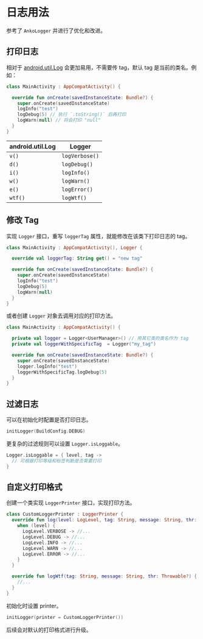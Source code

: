 # 日志用法

参考了 `AnkoLogger` 并进行了优化和改进。

## 打印日志

相对于 [android.util.Log](https://developer.android.com/reference/android/util/Log.html) 会更加易用，不需要传 tag，默认 tag 是当前的类名。例如：

```kotlin
class MainActivity : AppCompatActivity() {

  override fun onCreate(savedInstanceState: Bundle?) {
    super.onCreate(savedInstanceState)
    logInfo("test")
    logDebug(5) // 执行 `.toString()` 后再打印
    logWarn(null) // 将会打印 "null"
  }
}
```

| android.util.Log | Logger         |
| ---------------- | -------------- |
| `v()`            | `logVerbose()` |
| `d()`            | `logDebug()`   |
| `i()`            | `logInfo()`    |
| `w()`            | `logWarn()`    |
| `e()`            | `logError()`   |
| `wtf()`          | `logWtf()`     |

## 修改 Tag

实现 `Logger` 接口，重写 `loggerTag`  属性，就能修改在该类下打印日志的 tag。

```kotlin
class MainActivity : AppCompatActivity(), Logger {

  override val loggerTag: String get() = "new tag"

  override fun onCreate(savedInstanceState: Bundle?) {
    super.onCreate(savedInstanceState)
    logInfo("test")
    logDebug(5)
    logWarn(null)
  }
}
```

或者创建 `Logger` 对象去调用对应的打印方法。

```kotlin
class MainActivity : AppCompatActivity() {

  private val logger = Logger<UserManager>() // 用其它类的类名作为 tag
  private val loggerWithSpecificTag  = Logger("my_tag")

  override fun onCreate(savedInstanceState: Bundle?) {
    super.onCreate(savedInstanceState)
    logger.logInfo("test")
    loggerWithSpecificTag.logDebug(5)
  }
}
```

## 过滤日志

可以在初始化时配置是否打印日志。

```kotlin
initLogger(BuildConfig.DEBUG)
```

更复杂的过滤规则可以设置 `Logger.isLoggable`。

```kotlin
Logger.isLoggable = { level, tag ->
  // 可根据打印等级和标签判断是否需要打印
}
```

## 自定义打印格式

创建一个类实现 `LoggerPrinter` 接口，实现打印方法。

```kotlin
class CustomLoggerPrinter : LoggerPrinter {
  override fun log(level: LogLevel, tag: String, message: String, thr: Throwable?) {
    when (level) {
      LogLevel.VERBOSE -> //...
      LogLevel.DEBUG -> //...
      LogLevel.INFO -> //...
      LogLevel.WARN -> //...
      LogLevel.ERROR -> //...
    }
  }

  override fun logWtf(tag: String, message: String, thr: Throwable?) {
    //...
  }
}
```

初始化时设置 printer。

```kotlin
initLogger(printer = CustomLoggerPrinter())
```

后续会对默认的打印格式进行升级。